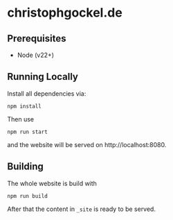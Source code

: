 # christophgockel.de

## Prerequisites

- Node (v22+)

## Running Locally

Install all dependencies via:

```
npm install
```

Then use

```
npm run start
```

and the website will be served on http://localhost:8080.


## Building

The whole website is build with

```
npm run build
```

After that the content in `_site` is ready to be served.
